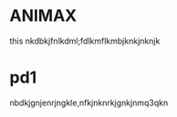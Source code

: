 # ANIMAX
   this nkdbkjfnlkdml;fdlkmflkmbjknkjnknjk
   
# pd1
   
   nbdkjgnjenrjngkle,nfkjnknrkjgnkjnmq3qkn
